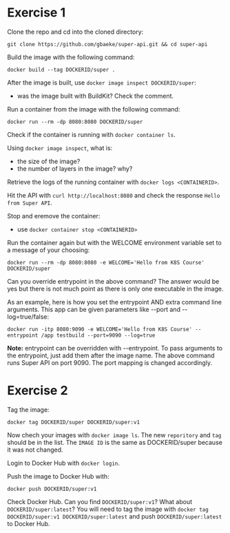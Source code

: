 # Exercise 1

Clone the repo and cd into the cloned directory:

```
git clone https://github.com/gbaeke/super-api.git && cd super-api
```

Build the image with the following command:

```
docker build --tag DOCKERID/super .
```

After the image is built, use `docker image inspect DOCKERID/super`:
- was the image built with BuildKit? Check the comment.

Run a container from the image with the following command:

```
docker run --rm -dp 8080:8080 DOCKERID/super
```

Check if the container is running with `docker container ls`.

Using `docker image inspect`, what is:
- the size of the image?
- the number of layers in the image? why?

Retrieve the logs of the running container with `docker logs <CONTAINERID>`.

Hit the API with `curl http://localhost:8080` and check the response `Hello from Super API`.

Stop and eremove the container:
- use `docker container stop <CONTAINERID>`

Run the container again but with the WELCOME environment variable set to a message of your choosing:

```
docker run --rm -dp 8080:8080 -e WELCOME='Hello from K8S Course' DOCKERID/super
```

Can you override entrypoint in the above command? The answer would be yes but there is not much point as there is only one executable in the image.

As an example, here is how you set the entrypoint AND extra command line arguments. This app can be given parameters like --port and --log=true/false:

```
docker run -itp 8080:9090 -e WELCOME='Hello from K8S Course' --entrypoint /app testbuild --port=9090 --log=true
```

**Note:** entrypoint can be overridden with --entrypoint. To pass arguments to the entrypoint, just add them after the image name. The above command runs Super API on port 9090. The port mapping is changed accordingly.

# Exercise 2

Tag the image:

```
docker tag DOCKERID/super DOCKERID/super:v1
```

Now chech your images with `docker image ls`. The new `reporitory` and `tag` should be in the list. The `IMAGE ID` is the same as DOCKERID/super because it was not changed.

Login to Docker Hub with `docker login`.

Push the image to Docker Hub with:

```
docker push DOCKERID/super:v1
```

Check Docker Hub. Can you find `DOCKERID/super:v1`? What about `DOCKERID/super:latest`? You will need to tag the image with `docker tag DOCKERID/super:v1 DOCKERID/super:latest` and push `DOCKERID/super:latest` to Docker Hub.